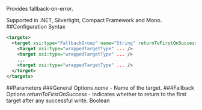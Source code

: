 Provides fallback-on-error. 

Supported in .NET, Silverlight, Compact Framework and Mono.
##Configuration Syntax
```xml
<targets>
  <target xsi:type="FallbackGroup" name="String" returnToFirstOnSuccess="Boolean">
    <target xsi:type="wrappedTargetType" ... />
    <target xsi:type="wrappedTargetType" ... />
    ...
    <target xsi:type="wrappedTargetType" ... />
  </target>
</targets>
```
##Parameters
###General Options
_name_ - Name of the target.
###Fallback Options
_returnToFirstOnSuccess_ - Indicates whether to return to the first target after any successful write. Boolean